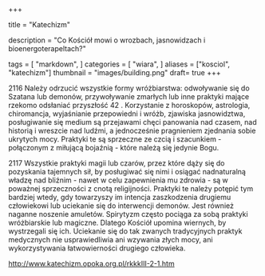 +++

title = "Katechizm"

description = "Co Kościół mowi o wrozbach, jasnowidzach i bioenergoterapeltach?"

tags = [
    "markdown",
]
categories = [
    "wiara",
]
aliases = ["kosciol", "katechizm"]
thumbnail = "images/building.png"
draft= true
+++


2116 Należy odrzucić wszystkie formy wróżbiarstwa: odwoływanie się do Szatana lub demonów, przywoływanie zmarłych lub inne praktyki mające rzekomo odsłaniać przyszłość 42 . Korzystanie z horoskopów, astrologia, chiromancja, wyjaśnianie przepowiedni i wróżb, zjawiska jasnowidztwa, posługiwanie się medium są przejawami chęci panowania nad czasem, nad historią i wreszcie nad ludźmi, a jednocześnie pragnieniem zjednania sobie ukrytych mocy. Praktyki te są sprzeczne ze czcią i szacunkiem - połączonym z miłującą bojaźnią - które należą się jedynie Bogu.

2117 Wszystkie praktyki magii lub czarów, przez które dąży się do pozyskania tajemnych sił, by posługiwać się nimi i osiągać nadnaturalną władzę nad bliźnim - nawet w celu zapewnienia mu zdrowia - są w poważnej sprzeczności z cnotą religijności. Praktyki te należy potępić tym bardziej wtedy, gdy towarzyszy im intencja zaszkodzenia drugiemu człowiekowi lub uciekanie się do interwencji demonów. Jest również naganne noszenie amuletów. Spirytyzm często pociąga za sobą praktyki wróżbiarskie lub magiczne. Dlatego Kościół upomina wiernych, by wystrzegali się ich. Uciekanie się do tak zwanych tradycyjnych praktyk medycznych nie usprawiedliwia ani wzywania złych mocy, ani wykorzystywania łatwowierności drugiego człowieka.



http://www.katechizm.opoka.org.pl/rkkkIII-2-1.htm
